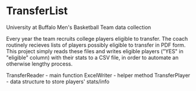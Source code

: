 # TransferList

University at Buffalo Men's Basketball Team data collection

Every year the team recruits college players eligible to transfer. The coach routinely recieves lists of players possibly eligible to transfer in PDF form. This project simply reads these files and writes eligible players ("YES" in "eligible" column)  with their stats to a CSV file, in order to automate an otherwise lengthy process.

TransferReader - main function
ExcelWriter - helper method
TransferPlayer - data structure to store players' stats/info
